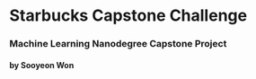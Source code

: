 # Starbucks Capstone Challenge
### Machine Learning Nanodegree Capstone Project
#### by Sooyeon Won
